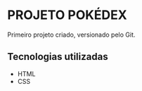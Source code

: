 #  PROJETO POKÉDEX 

Primeiro projeto criado, versionado pelo Git.

##  Tecnologias utilizadas

- HTML
- CSS